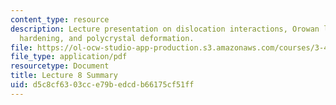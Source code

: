 ```yaml
---
content_type: resource
description: Lecture presentation on dislocation interactions, Orowan looping, work
  hardening, and polycrystal deformation.
file: https://ol-ocw-studio-app-production.s3.amazonaws.com/courses/3-40j-physical-metallurgy-fall-2009/d5c8cf6303cce79bedcdb66175cf51ff_MIT3_40JF09_lec08.pdf
file_type: application/pdf
resourcetype: Document
title: Lecture 8 Summary
uid: d5c8cf63-03cc-e79b-edcd-b66175cf51ff
---
```

